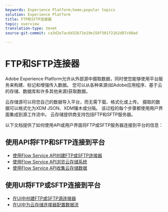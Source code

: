 ```yaml
---
keywords: Experience Platform;home;popular topics
solution: Experience Platform
title: FTP和SFTP连接器
topic: overview
translation-type: tm+mt
source-git-commit: ca3d2e7ac6d32b71e19e150f301f21b2d87c08ad

---
```



# FTP和SFTP连接器

Adobe Experience Platform允许从外部源中摄取数据，同时使您能够使用平台服务来构建、标记和增强传入数据。 您可以从各种来源(如Adobe应用程序、基于云的存储、数据库和许多其他来源)获取数据。

云存储源可以将您自己的数据导入平台，而无需下载、格式化或上传。 摄取的数据可以格式化为XDM JSON、XDM镶木或分隔。 该过程的每个步骤都使用用户界面集成到源工作流中。 云存储提供商支持包括FTP和SFTP服务器。

以下文档提供了如何使用API或用户界面将FTP或SFTP服务器连接到平台的信息：

## 使用API将FTP和SFTP连接到平台

- [使用Flow Service API创建FTP或SFTP连接器](../../tutorials/api/create/cloud-storage/sftp.md)
- [使用Flow Service API浏览云存储系统](../../tutorials/api/explore/cloud-storage.md)
- [使用Flow Service API收集云存储数据](../../tutorials/api/collect/cloud-storage.md)

## 使用UI将FTP或SFTP连接到平台

- [在UI中创建FTP或SFTP源连接器](../../tutorials/ui/create/cloud-storage/ftp-sftp.md)
- [在UI中为云存储连接器配置数据流](../../tutorials/ui/dataflow/cloud-storage.md)